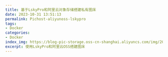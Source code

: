 ```yaml
---
title: 基于LskyPro和阿里云对象存储搭建私有图床
date: 2023-10-31 13:51:13
permalink: Pichost-aliyunoss-lskypro
tags:
- Docker
categories:
- Docker
index_img: https://blog-pic-storage.oss-cn-shanghai.aliyuncs.com/img/202310311353472.png
excerpt: 使用LskyPro和阿里云OSS搭建图床
---
```


